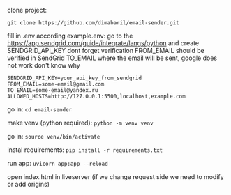 clone project:

`git clone https://github.com/dimabaril/email-sender.git`

fill in .env according example.env:
go to the https://app.sendgrid.com/guide/integrate/langs/python and create SENDGRID_API_KEY dont forget
verification
FROM_EMAIL should be verified in SendGrid
TO_EMAIL where the email will be sent, google does not work don't know why

```
SENDGRID_API_KEY=your_api_key_from_sendgrid
FROM_EMAIL=some-email@gmail.com
TO_EMAIL=some-email@yandex.ru
ALLOWED_HOSTS=http://127.0.0.1:5500,localhost,example.com
```

go in:
`cd email-sender`

make venv (python required):
`python -m venv venv`

go in:
`source venv/bin/activate`

instal requirements:
`pip install -r requirements.txt`

run app:
`uvicorn app:app --reload`

open index.html in liveserver (if we change request side we need to modify or add origins)
